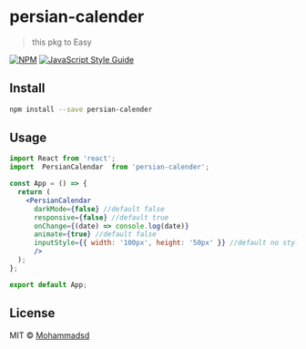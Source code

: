 # persian-calender

> this pkg to Easy

[![NPM](https://img.shields.io/npm/v/persian-calender.svg)](https://www.npmjs.com/package/persian-calender) [![JavaScript Style Guide](https://img.shields.io/badge/code_style-standard-brightgreen.svg)](https://standardjs.com)

## Install

```bash
npm install --save persian-calender
```

## Usage

```jsx
import React from 'react';
import  PersianCalendar  from 'persian-calender';

const App = () => {
  return (
    <PersianCalendar
      darkMode={false} //default false
      responsive={false} //default true
      onChange={(date) => console.log(date)} 
      animate={true} //default false 
      inputStyle={{ width: '100px', height: '50px' }} //default no style
      />
  );
};

export default App;

```

## License

MIT © [Mohammadsd](https://github.com/Mohammadsd)
